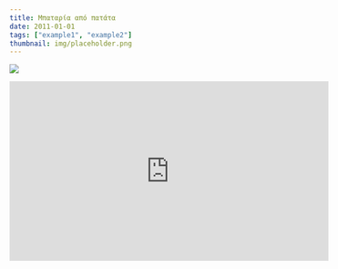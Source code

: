 ```yaml
---
title: Μπαταρία από πατάτα
date: 2011-01-01
tags: ["example1", "example2"]
thumbnail: img/placeholder.png
---
```

[![](http://4.bp.blogspot.com/-I_V8pXhPuLE/UGhVtRiWf8I/AAAAAAAABDA/yY814VpbfN8/s200/patata.jpg)](http://4.bp.blogspot.com/-I_V8pXhPuLE/UGhVtRiWf8I/AAAAAAAABDA/yY814VpbfN8/s1600/patata.jpg)

<iframe allowfullscreen="allowfullscreen" frameborder="0" height="315" src="http://www.youtube.com/embed/m64ogRLvDsI" width="560"></iframe>

